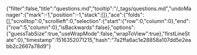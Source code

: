{"filter":false,"title":"questions.md","tooltip":"/_tags/questions.md","undoManager":{"mark":-1,"position":-1,"stack":[]},"ace":{"folds":[],"scrolltop":0,"scrollleft":0,"selection":{"start":{"row":0,"column":0},"end":{"row":5,"column":0},"isBackwards":false},"options":{"guessTabSize":true,"useWrapMode":false,"wrapToView":true},"firstLineState":0},"timestamp":1516352071215,"hash":"7a2ffa6ac1e28858a107dd5e2eabb2c2667a78d9"}